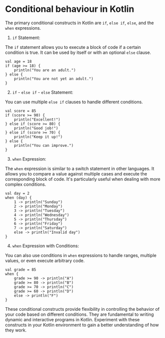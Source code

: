 # Conditional behaviour in Kotlin

The primary conditional constructs in Kotlin are `if`, `else if`, `else`, and the `when` expressions.

1. `if` Statement:

The `if` statement allows you to execute a block of code if a certain condition is true. It can be used by itself or with an optional `else` clause.

```
val age = 18
if (age >= 18) {
    println("You are an adult.")
} else {
    println("You are not yet an adult.")
}

```

2. `if` - `else if` - `else` Statement:

You can use multiple `else if` clauses to handle different conditions.

```
val score = 85
if (score >= 90) {
    println("Excellent!")
} else if (score >= 80) {
    println("Good job!")
} else if (score >= 70) {
    println("Keep it up!")
} else {
    println("You can improve.")
}

```

3. `when` Expression:

The `when` expression is similar to a switch statement in other languages. It allows you to compare a value against multiple cases and execute the corresponding block of code. It's particularly useful when dealing with more complex conditions.

```
val day = 2
when (day) {
    1 -> println("Sunday")
    2 -> println("Monday")
    3 -> println("Tuesday")
    4 -> println("Wednesday")
    5 -> println("Thursday")
    6 -> println("Friday")
    7 -> println("Saturday")
    else -> println("Invalid day")
}

```

4. `when` Expression with Conditions:

You can also use conditions in `when` expressions to handle ranges, multiple values, or even execute arbitrary code.

```
val grade = 85
when {
    grade >= 90 -> println("A")
    grade >= 80 -> println("B")
    grade >= 70 -> println("C")
    grade >= 60 -> println("D")
    else -> println("F")
}

```

These conditional constructs provide flexibility in controlling the behavior of your code based on different conditions. They are fundamental to writing dynamic and interactive programs in Kotlin. Experiment with these constructs in your Kotlin environment to gain a better understanding of how they work.
